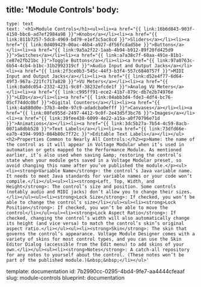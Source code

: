 title: 'Module Controls'
body:
  -
    type: text
    text: '<h1>Module Controls</h1><ul><li><a href="{{ link:16b6d843-903f-4150-bbc6-ad7ef2984a98 }}">Knobs</a></li><li><a href="{{ link:811b7257-5dc8-4969-bd79-e1ef3c5ac8cd }}">Sliders</a></li><li><a href="{{ link:0d409429-00ac-46b4-a927-df56fcdad5be }}">Buttons</a></li><li><a href="{{ link:9a5a2f22-1aab-4b94-b912-89f20fd425d9 }}">Switches</a></li><li><a href="{{ link:a7a38c7f-60aa-491e-81b1-ce87e2fb21bc }}">Toggle Buttons</a></li><li><a href="{{ link:97a0763c-6b54-4cb4-b1bc-31b2992319cf }}">Audio Input and Output Jacks</a></li><li><a href="{{ link:2f3ce0b3-545c-44f3-b3f4-557c6840757f }}">MIDI Input and Output Jacks</a></li><li><a href="{{ link:d52e4f77-6d64-49f3-967a-221fc717a820 }}">VU Meters</a></li><li><a href="{{ link:0a8dc054-2332-4231-9c8f-38232efcde1f }}">Analog VU Meters</a></li><li><a href="{{ link:c995ff91-ece2-41b7-879c-db7e2b74976e }}">LEDs</a></li><li><a href="{{ link:04abb3d4-fde3-4df4-bc76-05cf74ddc0bf }}">Digital Counters</a></li><li><a href="{{ link:4a880d0e-37b3-4e0e-97c9-adadcba0efff }}">Canvases</a></li><li><a href="{{ link:08fe955d-2497-4412-9c0f-2e43d5f3bc76 }}">Images</a></li><li><a href="{{ link:39fee438-6099-4e22-a15a-a0f70796e71d }}">Animations</a></li><li><a href="{{ link:3dc5b27a-7b54-4c59-8acb-0071a8dbb528 }}">Text Labels</a></li><li><a href="{{ link:73dfd66e-ea7b-4394-9993-084b80c7f72c }}">Editable Text Labels</a></li></ul><h2>Properties Common to Nearly All Controls:</h2><p>Name: the name of the control as it will appear in Voltage Modular when it’s used in automation or gets mapped to the Performance Module. As mentioned earlier, it’s also used when saving &amp; restoring the control’s state when your module gets saved in a Voltage Modular preset, so avoid changing this name after you’ve published the module.</p><ul><li><strong>Variable Name</strong>: the control’s Java variable name. It needs to meet Java standards for variable names or your code won’t compile.</li></ul><ul><li><strong>Left, Top, Width, and Height</strong>: The control’s size and position. Some controls (notably audio and MIDI jacks) don’t allow you to change their sizes.</li></ul><ul><li><strong>Lock Size</strong>: If checked, you won’t be able to change the control’s size</li></ul><ul><li><strong>Lock Position</strong>: If checked, you won’t be able to move the control</li></ul><ul><li><strong>Lock Aspect Ratio</strong>: If checked, changing the control’s width will also automatically change its height (and vice versa) to match the control’s skin’s original aspect ratio.</li></ul><ul><li><strong>Skin</strong>: The skin that governs the control’s appearance. Voltage Module Designer comes with a variety of skins for most control types, and you can use the Skin Editor Dialog (accessible from the Edit menu) to add skins of your own.</li></ul><ul><li><strong>Notes</strong>: A catch-all repository for any notes to yourself about the control. (These notes won’t be part of the published module.)&nbsp;&nbsp;</li></ul>'
template: documentation
id: 7b2990cc-0295-4bd4-9fe7-aa4444cfeaaf
slug: module-controls
blueprint: documentation
